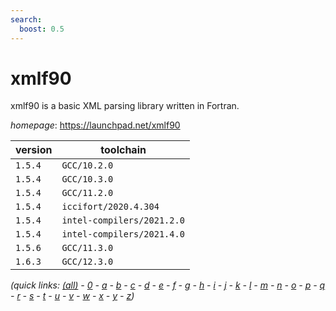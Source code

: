 ```yaml
---
search:
  boost: 0.5
---
```

# xmlf90

xmlf90 is a basic XML parsing library written in Fortran.

*homepage*: <https://launchpad.net/xmlf90>

version | toolchain
--------|----------
``1.5.4`` | ``GCC/10.2.0``
``1.5.4`` | ``GCC/10.3.0``
``1.5.4`` | ``GCC/11.2.0``
``1.5.4`` | ``iccifort/2020.4.304``
``1.5.4`` | ``intel-compilers/2021.2.0``
``1.5.4`` | ``intel-compilers/2021.4.0``
``1.5.6`` | ``GCC/11.3.0``
``1.6.3`` | ``GCC/12.3.0``


*(quick links: [(all)](../index.md) - [0](../0/index.md) - [a](../a/index.md) - [b](../b/index.md) - [c](../c/index.md) - [d](../d/index.md) - [e](../e/index.md) - [f](../f/index.md) - [g](../g/index.md) - [h](../h/index.md) - [i](../i/index.md) - [j](../j/index.md) - [k](../k/index.md) - [l](../l/index.md) - [m](../m/index.md) - [n](../n/index.md) - [o](../o/index.md) - [p](../p/index.md) - [q](../q/index.md) - [r](../r/index.md) - [s](../s/index.md) - [t](../t/index.md) - [u](../u/index.md) - [v](../v/index.md) - [w](../w/index.md) - [x](../x/index.md) - [y](../y/index.md) - [z](../z/index.md))*

